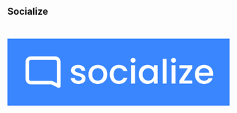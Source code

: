 ## Socialize

<br>

![socialize](./logos/rawda%20yasser%20mohamed%20socialize%20logo%20background%20blue.png)
